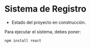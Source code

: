 <h1>Sistema de Registro</h1>

- Estado del proyecto en construcción.

Para ejecutar el sistema, debes poner: 

```npm install react```
